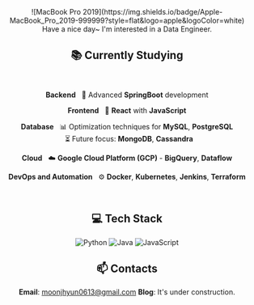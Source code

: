 <div align="center">
![MacBook Pro 2019](https://img.shields.io/badge/Apple-MacBook_Pro_2019-999999?style=flat&logo=apple&logoColor=white)
<br>
Have a nice day~ I'm interested in a Data Engineer.
  
<br>

## 📚 Currently Studying

<br>

**Backend**
  &nbsp; 🚀 Advanced **SpringBoot** development

**Frontend**
  &nbsp; 🎨 **React** with **JavaScript**

**Database**
  &nbsp; 📊 Optimization techniques for **MySQL**, **PostgreSQL**  
  &nbsp; ⏳ Future focus: **MongoDB**, **Cassandra**

**Cloud**
  &nbsp; ☁️ **Google Cloud Platform (GCP)** - **BigQuery**, **Dataflow**

**DevOps and Automation**
  &nbsp; ⚙️ **Docker**, **Kubernetes**, **Jenkins**, **Terraform**

<br>


## 💻 Tech Stack
![Python](https://img.shields.io/badge/Python-3776AB?style=flat&logo=python&logoColor=white)
![Java](https://img.shields.io/badge/Java-007396?style=flat&logo=java&logoColor=white)
![JavaScript](https://img.shields.io/badge/JavaScript-F7DF1E?style=flat&logo=javascript&logoColor=black)
<br>

## 📫 Contacts
**Email**: moonjhyun0613@gmail.com
**Blog**: It's under construction.

</div>
